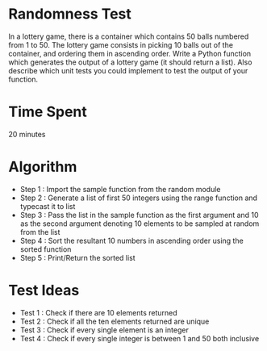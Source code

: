 # Randomness Test

In a lottery game, there is a container which contains 50 balls numbered from 1 to 50. The lottery game consists in picking 10 balls out of the container, and ordering them in ascending order. Write a Python function which generates the output of a lottery game (it should return a list). Also describe which unit tests you could implement to test the output of your function.

# Time Spent

20 minutes

# Algorithm

- Step 1 : Import the sample function from the random module
- Step 2 : Generate a list of first 50 integers using the range function and typecast it to list
- Step 3 : Pass the list in the sample function as the first argument and 10 as the second argument denoting 10 elements to be sampled at random from the list
- Step 4 : Sort the resultant 10 numbers in ascending order using the sorted function
- Step 5 : Print/Return the sorted list

# Test Ideas

- Test 1 : Check if there are 10 elements returned
- Test 2 : Check if all the ten elements returned are unique
- Test 3 : Check if every single element is an integer
- Test 4 : Check if every single integer is between 1 and 50 both inclusive
